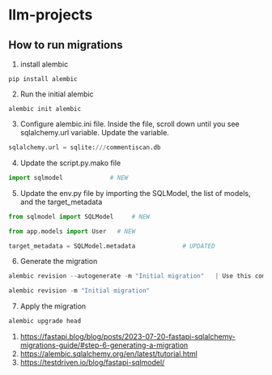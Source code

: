 # llm-projects


## How to run migrations
1. install alembic
```
pip install alembic
```
2. Run the initial alembic
```
alembic init alembic
```
3. Configure alembic.ini file. Inside the file, scroll down until you see sqlalchemy.url variable. Update the variable. 
```python
sqlalchemy.url = sqlite:///commentiscan.db
```
4. Update the script.py.mako file
```python
import sqlmodel             # NEW

```
5. Update the env.py file by importing the SQLModel, the list of models, and the target_metadata
```python
from sqlmodel import SQLModel     # NEW

from app.models import User   # NEW

target_metadata = SQLModel.metadata             # UPDATED
```
6. Generate the migration
```python
alembic revision --autogenerate -m "Initial migration"   | Use this command

alembic revision -m "Initial migration"
```
7. Apply the migration 
```python
alembic upgrade head
```


1. https://fastapi.blog/blog/posts/2023-07-20-fastapi-sqlalchemy-migrations-guide/#step-6-generating-a-migration
1. https://alembic.sqlalchemy.org/en/latest/tutorial.html
1. https://testdriven.io/blog/fastapi-sqlmodel/
 
